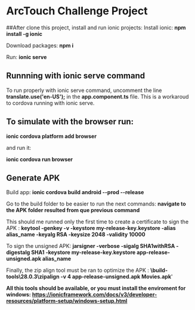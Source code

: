# ArcTouch Challenge Project

##After clone this project, install and run ionic projects:
Install ionic: **npm install -g ionic**

Download packages: **npm i**

Run: **ionic serve**

## Runnning with ionic serve command

To run properly with ionic serve command, uncomment the line **translate.use('en-US');** in the **app.component.ts** file. This is a workaroud to cordova running with ionic serve.

## To simulate with the browser run:

**ionic cordova platform add browser**

and run it:

**ionic cordova run browser**

## Generate APK

Build app: **ionic cordova build android --prod --release**

Go to the build folder to be easier to run the next commands: **navigate to the APK folder resulted from que previous command**

This should me runned only the first time to create a certificate to sign the APK : **keytool -genkey -v -keystore my-release-key.keystore -alias alias_name -keyalg RSA -keysize 2048 -validity 10000**

To sign the unsigned APK: **jarsigner -verbose -sigalg SHA1withRSA -digestalg SHA1 -keystore my-release-key.keystore app-release-unsigned.apk alias_name**

Finally, the zip align tool must be ran to optimize the APK : **<Android Instalation Folder>\build-tools\28.0.3\zipalign -v 4 app-release-unsigned.apk Movies.apk**'

**All this tools should be available, or you must install the enviroment for windows: https://ionicframework.com/docs/v3/developer-resources/platform-setup/windows-setup.html**

